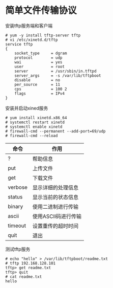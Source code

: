 # 简单文件传输协议

安装tftp服务端和客户端

```shell
# yum -y install tftp-server tftp
# vi /etc/xinetd.d/tftp
service tftp
{
    socket_type     = dgram
    protocol        = udp
    wai             = yes
    user            = root
    server          = /usr/sbin/in.tftpd
    server_args     = -s /var/lib/tftpboot
    disable         = no
    per_source      = 11
    cps             = 100 2
    flags           = IPv4
}
```

安装并启动xined服务

```shell
# yum install xinetd.x86_64
# systemctl restart xinetd
# systemctl enable xinetd
# firewall-cmd --permanent --add-port=69/udp
# firewall-cmd --reload
```

| 命令      | 作用           |
|---------|--------------|
| ?       | 帮助信息         |
| put     | 上传文件         |
| get     | 下载文件         |
| verbose | 显示详细的处理信息    |
| status  | 显示当前的状态信息    |
| binary  | 使用二进制进行传输    |
| ascii   | 使用ASCII码进行传输 |
| timeout | 设置重传的超时时间    |
| quit    | 退出           |

测试tftp服务

```shell
# echo "hello" > /var/lib/tftpboot/readme.txt
# tftp 192.168.128.101
tftp> get readme.txt
tftp> quit
# cat readme.txt
hello
```